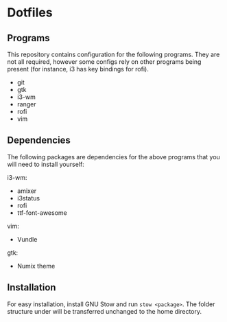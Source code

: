 Dotfiles
========

Programs
--------

This repository contains configuration for the following programs. They are
not all required, however some configs rely on other programs being present
(for instance, i3 has key bindings for rofi).

* git
* gtk
* i3-wm
* ranger
* rofi
* vim

Dependencies
------------

The following packages are dependencies for the above programs that you will
need to install yourself:

i3-wm:

* amixer
* i3status
* rofi
* ttf-font-awesome

vim:

* Vundle

gtk:

* Numix theme

Installation
------------

For easy installation, install GNU Stow and run `stow <package>`. The folder
structure under <package> will be transferred unchanged to the home directory.

